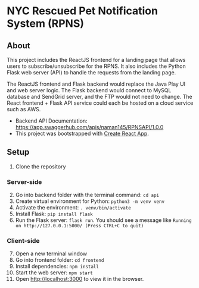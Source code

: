 # NYC Rescued Pet Notification System (RPNS)

## About
This project includes the ReactJS frontend for a landing page that allows users to subscribe/unsubscribe for the RPNS. It also includes the Python Flask web server (API) to handle the requests from the landing page.

The ReactJS frontend and Flask backend would replace the Java Play UI and web server logic. The Flask backend would connect to MySQL database and SendGrid server, and the FTP would not need to change. The React frontend + Flask API service could each be hosted on a cloud service such as AWS.

- Backend API Documentation: https://app.swaggerhub.com/apis/naman145/RPNSAPI/1.0.0
- This project was bootstrapped with [Create React App](https://github.com/facebook/create-react-app).

## Setup 
1. Clone the repository

### Server-side
2. Go into backend folder with the terminal command: `cd api`
3. Create virtual environment for Python: `python3 -m venv venv`
4. Activate the environment: `. venv/bin/activate`
5. Install Flask: `pip install flask`
6. Run the Flask server: `flask run`. You should see a message like `Running on http://127.0.0.1:5000/ (Press CTRL+C to quit)`

### Client-side
7. Open a new terminal window
8. Go into frontend folder: `cd frontend`
9. Install dependencies: `npm install`
10. Start the web server: `npm start`
11. Open [http://localhost:3000](http://localhost:3000) to view it in the browser.